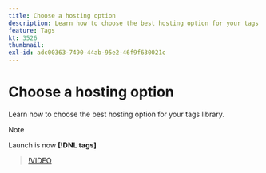 ```yaml
---
title: Choose a hosting option
description: Learn how to choose the best hosting option for your tags library.
feature: Tags
kt: 3526
thumbnail:
exl-id: adc00363-7490-44ab-95e2-46f9f630021c
---
```

# Choose a hosting option

Learn how to choose the best hosting option for your tags library.

>[!NOTE]
>
> Launch is now **[!DNL tags]**

>[!VIDEO](https://video.tv.adobe.com/v/28728/?quality=12&learn=on)
